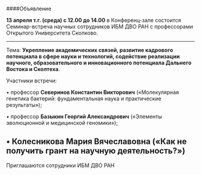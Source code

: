 ####Объявление

**13 апреля т.г. (среда) с 12.00 до 14.00** в Конференц-зале состоится Семинар-встреча научных сотрудников ИБМ ДВО РАН с профессорами Открытого Университета Сколково.

----------

Тема: **Укрепление академических связей, развитие кадрового потенциала в сфере науки и технологий, содействие реализации научного, образовательного и инновационного потенциала Дальнего Востока и Сколтеха**. 
 
Участники встречи:

•      профессор **Северинов Константин Викторович** 
(«Молекулярная генетика бактерий: фундаментальная наука и практические результаты»);

•      профессор **Базыкин Георгий Александрович** («Элементы эволюционной и медицинской геномики»);

•      **Колесникова Мария Вячеславовна** («Как не получить грант на научную деятельность?»)
 ----------
Приглашаются сотрудники ИБМ ДВО РАН
